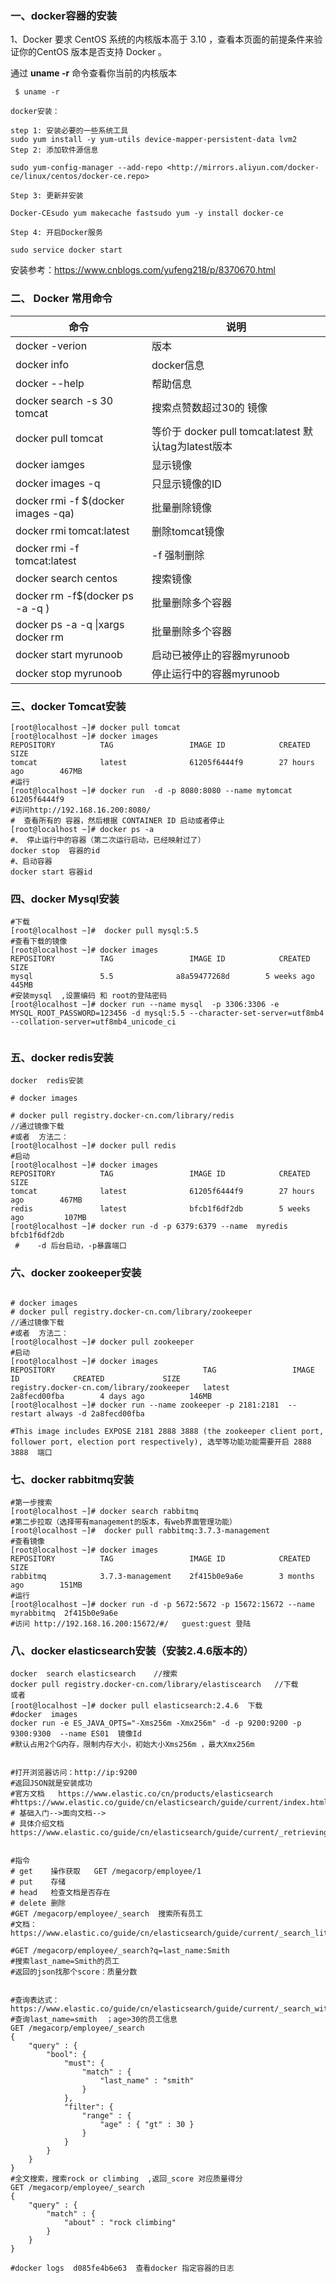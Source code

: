 ### 一、docker容器的安装

1、Docker 要求 CentOS 系统的内核版本高于 3.10 ，查看本页面的前提条件来验证你的CentOS 版本是否支持 Docker 。

 通过 **uname -r** 命令查看你当前的内核版本 

```shell
 $ uname -r
```

```shell
docker安装：

step 1: 安装必要的一些系统工具
sudo yum install -y yum-utils device-mapper-persistent-data lvm2
Step 2: 添加软件源信息

sudo yum-config-manager --add-repo <http://mirrors.aliyun.com/docker-ce/linux/centos/docker-ce.repo>

Step 3: 更新并安装 

Docker-CEsudo yum makecache fastsudo yum -y install docker-ce

Step 4: 开启Docker服务

sudo service docker start
```

安装参考：https://www.cnblogs.com/yufeng218/p/8370670.html

###  二、  Docker 常用命令

| 命令                               | 说明                                                     |
| ---------------------------------- | -------------------------------------------------------- |
| docker -verion                     | 版本                                                     |
| docker info                        | docker信息                                               |
| docker --help                      | 帮助信息                                                 |
| docker  search -s 30 tomcat        | 搜索点赞数超过30的 镜像                                  |
| docker  pull tomcat                | 等价于  docker pull tomcat:latest    默认tag为latest版本 |
| docker  iamges                     | 显示镜像                                                 |
| docker  images -q                  | 只显示镜像的ID                                           |
| docker rmi -f $(docker images -qa) | 批量删除镜像                                             |
| docker rmi  tomcat:latest          | 删除tomcat镜像                                           |
| docker rmi  -f   tomcat:latest     | -f  强制删除                                             |
| docker search centos               | 搜索镜像                                                 |
| docker rm -f$(docker ps -a -q )    | 批量删除多个容器                                         |
| docker ps -a -q \|xargs docker rm  | 批量删除多个容器                                         |
| docker start  myrunoob             | 启动已被停止的容器myrunoob                               |
| docker stop   myrunoob             | 停止运行中的容器myrunoob                                 |



### 三、docker Tomcat安装

```shell
[root@localhost ~]# docker pull tomcat
[root@localhost ~]# docker images 
REPOSITORY          TAG                 IMAGE ID            CREATED             SIZE
tomcat              latest              61205f6444f9        27 hours ago        467MB
#运行
[root@localhost ~]# docker run  -d -p 8080:8080 --name mytomcat 61205f6444f9
#访问http://192.168.16.200:8080/  
#  查看所有的 容器，然后根据 CONTAINER ID 启动或者停止
[root@localhost ~]# docker ps -a   
#、 停止运行中的容器（第二次运行启动，已经映射过了）
docker stop  容器的id
#、启动容器
docker start 容器id
```

### 四、docker Mysql安装

```shell
#下载
[root@localhost ~]#  docker pull mysql:5.5
#查看下载的镜像
[root@localhost ~]# docker images
REPOSITORY          TAG                 IMAGE ID            CREATED             SIZE
mysql               5.5              a8a59477268d        5 weeks ago         445MB
#安装mysql  ,设置编码 和 root的登陆密码
[root@localhost ~]# docker run --name mysql  -p 3306:3306 -e MYSQL_ROOT_PASSWORD=123456 -d mysql:5.5 --character-set-server=utf8mb4 --collation-server=utf8mb4_unicode_ci 


```



### 五、docker  redis安装

```shell
docker  redis安装

# docker images

# docker pull registry.docker-cn.com/library/redis                         //通过镜像下载
#或者  方法二：
[root@localhost ~]# docker pull redis
#启动
[root@localhost ~]# docker images 
REPOSITORY          TAG                 IMAGE ID            CREATED             SIZE
tomcat              latest              61205f6444f9        27 hours ago        467MB
redis               latest              bfcb1f6df2db        5 weeks ago         107MB
[root@localhost ~]# docker run -d -p 6379:6379 --name  myredis bfcb1f6df2db
 #    -d 后台启动，-p暴露端口

```

### 六、docker  zookeeper安装

```shell

# docker images
# docker pull registry.docker-cn.com/library/zookeeper                         //通过镜像下载
#或者  方法二：
[root@localhost ~]# docker pull zookeeper
#启动
[root@localhost ~]# docker images
REPOSITORY                                 TAG                 IMAGE ID            CREATED             SIZE
registry.docker-cn.com/library/zookeeper   latest              2a8fecd00fba        4 days ago          146MB
[root@localhost ~]# docker run --name zookeeper -p 2181:2181  --restart always -d 2a8fecd00fba
 
#This image includes EXPOSE 2181 2888 3888 (the zookeeper client port, follower port, election port respectively), 选举等功能功能需要开启 2888 3888  端口
```

### 



### 七、docker  rabbitmq安装

```shell
#第一步搜索
[root@localhost ~]# docker search rabbitmq
#第二步拉取（选择带有management的版本，有web界面管理功能）
[root@localhost ~]#  docker pull rabbitmq:3.7.3-management
#查看镜像
[root@localhost ~]# docker images 
REPOSITORY          TAG                 IMAGE ID            CREATED             SIZE
rabbitmq            3.7.3-management    2f415b0e9a6e        3 months ago        151MB
#运行
[root@localhost ~]# docker run -d -p 5672:5672 -p 15672:15672 --name myrabbitmq  2f415b0e9a6e
#访问 http://192.168.16.200:15672/#/   guest:guest 登陆
```





### 八、docker elasticsearch安装（安装2.4.6版本的）

```shell
docker  search elasticsearch    //搜索
docker pull registry.docker-cn.com/library/elastiscearch   //下载 
或者
[root@localhost ~]# docker pull elasticsearch:2.4.6  下载
#docker  images 
docker run -e ES_JAVA_OPTS="-Xms256m -Xmx256m" -d -p 9200:9200 -p 9300:9300  --name ES01  镜像Id
#默认占用2个G内存，限制内存大小，初始大小Xms256m ，最大Xmx256m


#打开浏览器访问：http://ip:9200     
#返回JSON就是安装成功
#官方文档   https://www.elastic.co/cn/products/elasticsearch
#https://www.elastic.co/guide/cn/elasticsearch/guide/current/index.html
# 基础入门-->面向文档-->
# 具体介绍文档 https://www.elastic.co/guide/cn/elasticsearch/guide/current/_retrieving_a_document.html


#指令
# get    操作获取   GET /megacorp/employee/1
# put    存储
# head   检查文档是否存在
# delete 删除
#GET /megacorp/employee/_search  搜索所有员工
#文档：https://www.elastic.co/guide/cn/elasticsearch/guide/current/_search_lite.html 

#GET /megacorp/employee/_search?q=last_name:Smith
#搜索last_name=Smith的员工
#返回的json找那个score：质量分数


#查询表达式：
https://www.elastic.co/guide/cn/elasticsearch/guide/current/_search_with_query_dsl.html
#查询last_name=smith  ；age>30的员工信息
GET /megacorp/employee/_search
{
    "query" : {
        "bool": {
            "must": {
                "match" : {
                    "last_name" : "smith" 
                }
            },
            "filter": {
                "range" : {
                    "age" : { "gt" : 30 } 
                }
            }
        }
    }
}
#全文搜索，搜索rock or climbing  ,返回_score 对应质量得分
GET /megacorp/employee/_search
{
    "query" : {
        "match" : {
            "about" : "rock climbing"
        }
    }
}
```

```shell
#docker logs  d085fe4b6e63  查看docker 指定容器的日志
```


